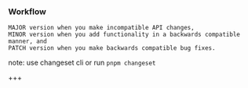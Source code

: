 ### Workflow

```text
MAJOR version when you make incompatible API changes,
MINOR version when you add functionality in a backwards compatible manner, and
PATCH version when you make backwards compatible bug fixes.
```

note: use changeset cli or run `pnpm changeset`

+++
